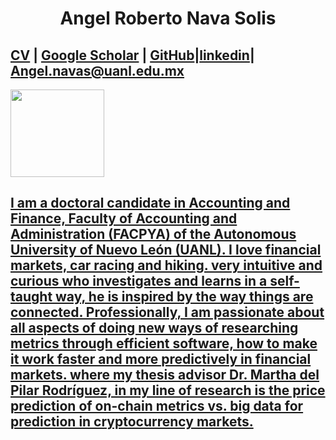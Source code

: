 <h1>
<center>Angel Roberto Nava Solis</center></h1>
</head>	
<body>
<div class='title'></h1></div>
<div class='subtitle'><h2><a href='https://drive.google.com/file/d/1_0iS-HBJ11Gx4K6I_klwnuaIPihwRCqY/view?usp=sharing', download='CV ANGEL-ROBERTO-NAVA'>CV</a> | <a href='https://scholar.google.co.uk/citations?view_op=search_authors&mauthors=author:%22Angel+Roberto+Nava-Solis%22&hl=en&oi=ao'>Google Scholar</a> | <a href='https://github.com/navix85'>GitHub</a>|<a href='https://www.linkedin.com/in/angel-roberto-nava-solis-91581543'>linkedin</a>| <a href='mailto:angel.navas@uanl.edu.mx'> Angel.navas@uanl.edu.mx </h2></div>
<div class="hbar"></div>
<div class="profile">
<div class="profile-left">
<left><img src="https://media-exp1.licdn.com/dms/image/C5603AQGLFk7j-NShnA/profile-displayphoto-shrink_800_800/0/1564516154383?e=1658966400&v=beta&t=2TjqSk6QnKqhMWf50NxBh96Fi_50S1OqOPw7qh48EKI"
width="150"
height="140"></left>
<h2>I am a doctoral candidate in Accounting and Finance, 
Faculty of Accounting and Administration (FACPYA) of
the Autonomous University of Nuevo León (UANL). 
I love financial markets, car racing and hiking.
very intuitive and curious who investigates and 
learns in a self-taught way, he is inspired by 
the way things are connected. Professionally, 
I am passionate about all aspects of doing new
ways of researching metrics through efficient 
software, how to make it work faster and more 
predictively in financial markets. where my 
thesis advisor Dr. Martha del Pilar Rodríguez, 
in my line of research is the price prediction 
of on-chain metrics vs. big data for prediction 
in cryptocurrency markets.</h2>
